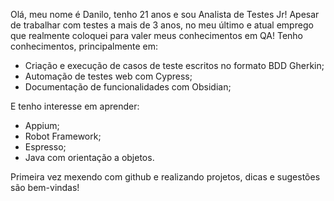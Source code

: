 Olá, meu nome é Danilo, tenho 21 anos e sou Analista de Testes Jr! Apesar de trabalhar com testes a mais de 3 anos, no meu último e atual emprego que realmente coloquei para valer meus conhecimentos em QA! Tenho conhecimentos, principalmente em:

  - Criação e execução de casos de teste escritos no formato BDD Gherkin;
  - Automação de testes web com Cypress;
  - Documentação de funcionalidades com Obsidian;

E tenho interesse em aprender:
  - Appium;
  - Robot Framework;
  - Espresso;
  - Java com orientação a objetos.

Primeira vez mexendo com github e realizando projetos, dicas e sugestões são bem-vindas!
